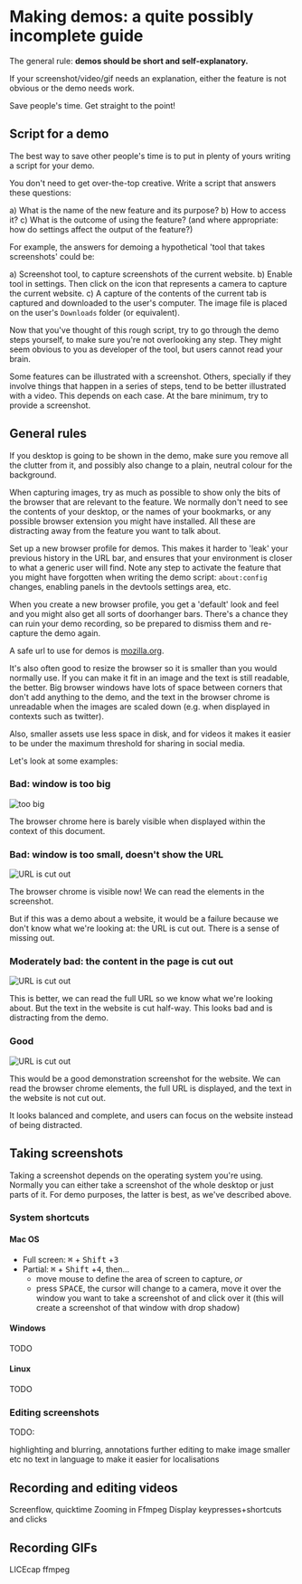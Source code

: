 # Making demos: a quite possibly incomplete guide

The general rule: **demos should be short and self-explanatory.**

If your screenshot/video/gif needs an explanation, either the feature is not obvious or the demo needs work.

Save people's time. Get straight to the point!

## Script for a demo

The best way to save other people's time is to put in plenty of yours writing a script for your demo.

You don't need to get over-the-top creative. Write a script that answers these questions:

a) What is the name of the new feature and its purpose?
b) How to access it?
c) What is the outcome of using the feature? (and where appropriate: how do settings affect the output of the feature?)

For example, the answers for demoing a hypothetical 'tool that takes screenshots' could be:

a) Screenshot tool, to capture screenshots of the current website.
b) Enable tool in settings. Then click on the icon that represents a camera to capture the current website.
c) A capture of the contents of the current tab is captured and downloaded to the user's computer. The image file is placed on the user's `Downloads` folder (or equivalent).

Now that you've thought of this rough script, try to go through the demo steps yourself, to make sure you're not overlooking any step. They might seem obvious to you as developer of the tool, but users cannot read your brain.

Some features can be illustrated with a screenshot. Others, specially if they involve things that happen in a series of steps, tend to be better illustrated with a video. This depends on each case. At the bare minimum, try to provide a screenshot.

## General rules

If you desktop is going to be shown in the demo, make sure you remove all the clutter from it, and possibly also change to a plain, neutral colour for the background.

When capturing images, try as much as possible to show only the bits of the browser that are relevant to the feature. We normally don't need to see the contents of your desktop, or the names of your bookmarks, or any possible browser extension you might have installed. All these are distracting away from the feature you want to talk about.

Set up a new browser profile for demos. This makes it harder to 'leak' your previous history in the URL bar, and ensures that your environment is closer to what a generic user will find. Note any step to activate the feature that you might have forgotten when writing the demo script: `about:config` changes, enabling panels in the devtools settings area, etc.

When you create a new browser profile, you get a 'default' look and feel and you might also get all sorts of doorhanger bars. There's a chance they can ruin your demo recording, so be prepared to dismiss them and re-capture the demo again.

A safe url to use for demos is [mozilla.org](https://mozilla.org).

It's also often good to resize the browser so it is smaller than you would normally use. If you can make it fit in an image and the text is still readable, the better. Big browser windows have lots of space between corners that don't add anything to the demo, and the text in the browser chrome is unreadable when the images are scaled down (e.g. when displayed in contexts such as twitter).

Also, smaller assets use less space in disk, and for videos it makes it easier to be under the maximum threshold for sharing in social media.

Let's look at some examples:

### Bad: window is too big

![too big](./assets/demo-too-big.png)

The browser chrome here is barely visible when displayed within the context of this document.

### Bad: window is too small, doesn't show the URL

![URL is cut out](./assets/demo-bad-no-url.png)

The browser chrome is visible now! We can read the elements in the screenshot.

But if this was a demo about a website, it would be a failure because we don't know what we're looking at: the URL is cut out. There is a sense of missing out.

### Moderately bad: the content in the page is cut out

![URL is cut out](./assets/demo-bad-cuts-text-out.png)

This is better, we can read the full URL so we know what we're looking about. But the text in the website is cut half-way. This looks bad and is distracting from the demo.

### Good

![URL is cut out](./assets/demo-good.png)

This would be a good demonstration screenshot for the website. We can read the browser chrome elements, the full URL is displayed, and the text in the website is not cut out.

It looks balanced and complete, and users can focus on the website instead of being distracted.

## Taking screenshots

Taking a screenshot depends on the operating system you're using. Normally you can either take a screenshot of the whole desktop or just parts of it. For demo purposes, the latter is best, as we've described above.

### System shortcuts

#### Mac OS

* Full screen: <kbd>⌘</kbd> + <kbd>Shift</kbd> +<kbd>3</kbd>
* Partial: <kbd>⌘</kbd> + <kbd>Shift</kbd> +<kbd>4</kbd>, then...
  * move mouse to define the area of screen to capture, *or*
  * press <kbd>SPACE</kbd>, the cursor will change to a camera, move it over the window you want to take a screenshot of and click over it (this will create a screenshot of that window with drop shadow)

#### Windows

TODO

#### Linux

TODO

### Editing screenshots

TODO:

highlighting and blurring, annotations
further editing to make image smaller etc
no text in language to make it easier for localisations

## Recording and editing videos
Screenflow, quicktime
Zooming in
Ffmpeg
Display keypresses+shortcuts and clicks

## Recording GIFs
LICEcap
ffmpeg
